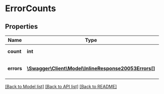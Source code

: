 # ErrorCounts

## Properties
Name | Type | Description | Notes
------------ | ------------- | ------------- | -------------
**count** | **int** | total error count | [optional] 
**errors** | [**\Swagger\Client\Model\InlineResponse20053Errors[]**](InlineResponse20053Errors.md) | the total error count for day | [optional] 

[[Back to Model list]](../README.md#documentation-for-models) [[Back to API list]](../README.md#documentation-for-api-endpoints) [[Back to README]](../README.md)


